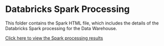 # Databricks Spark Processing

This folder contains the Spark HTML file, which includes the details of the Databricks Spark processing for the Data Warehouse.

[Click here to view the Spark processing results](./Databricks/spark.html)

